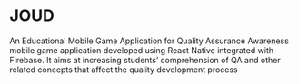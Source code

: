 # JOUD
An Educational Mobile Game Application for Quality Assurance Awareness
mobile game application developed using React Native integrated with Firebase. It aims at increasing students’ comprehension of QA and other related concepts that affect the quality development process 
